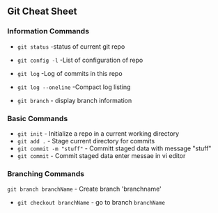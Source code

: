 ## Git Cheat Sheet

### Information Commands

* `git status` -status of current git repo
* `git config -l` -List of configuration of repo

* `git log` -Log of commits in this repo
* `git log --oneline` -Compact log listing
* `git branch` - display branch information

### Basic Commands
* `git init` - Initialize a repo in a current working directory
* `git add .` - Stage current directory for commits
* `git commit -m "stuff"` - Committ staged data with message "stuff"
* `git commit` - Commit staged data enter messae in vi editor


### Branching Commands
`git branch branchName` - Create branch 'branchname'
* `git checkout branchName` - go to branch `branchName`
